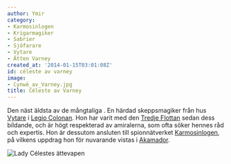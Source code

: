 ```yaml
---
author: Ymir
category:
- Karmosinlogen
- Krigarmagiker
- Sabrier
- Sjöfarare
- Vytare
- Ätten Varney
created_at: '2014-01-15T03:01:08Z'
id: céleste av varney
image:
- Cynwë_av_Varney.jpg
title: Céleste av Varney
---
```

Den näst äldsta av de mångtaliga . En härdad skeppsmagiker från hus [Vytare] i [Legio Colonan]. Hon har varit med den [Tredje Flottan] sedan dess bildande, och är högt respekterad av amiralerna, som ofta söker hennes råd och expertis. Hon är dessutom ansluten till spionnätverket [Karmosinlogen], på vilkens uppdrag hon för nuvarande vistas i [Akamador].

![Lady Célestes ättevapen]

  [Vytare]: Vytare
  [Legio Colonan]: Legio_Colonan
  [Tredje Flottan]: Tredje_Flottan
  [Karmosinlogen]: Karmosinlogen
  [Akamador]: Akamador
  [Lady Célestes ättevapen]: Cynwë_av_Varney.jpg "Lady Célestes ättevapen"